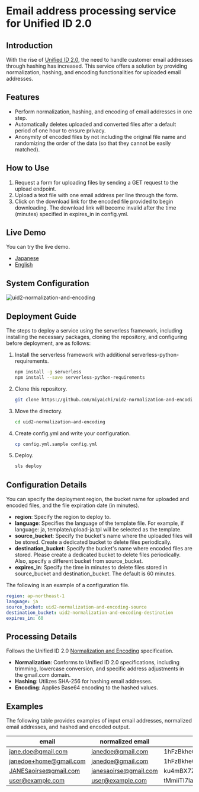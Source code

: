 # Email address processing service for Unified ID 2.0

## Introduction

With the rise of [Unified ID 2.0](https://unifiedid.com/), the need to handle customer email addresses through hashing has increased. This service offers a solution by providing normalization, hashing, and encoding functionalities for uploaded email addresses.

## Features

- Perform normalization, hashing, and encoding of email addresses in one step.
- Automatically deletes uploaded and converted files after a default period of one hour to ensure privacy.
- Anonymity of encoded files by not including the original file name and randomizing the order of the data (so that they cannot be easily matched).

## How to Use

1. Request a form for uploading files by sending a GET request to the upload endpoint.
2. Upload a text file with one email address per line through the form.
3. Click on the download link for the encoded file provided to begin downloading. The download link will become invalid after the time (minutes) specified in expires_in in config.yml.

## Live Demo

You can try the live demo.

* [Japanese](https://ym5yz9cq41.execute-api.ap-northeast-1.amazonaws.com/dev/eventUpload/upload_file_to_s3)
* [English](https://ym5yz9cq41.execute-api.ap-northeast-1.amazonaws.com/dev/eventUpload/upload_file_to_s3?language=en)

## System Configuration

![uid2-normalization-and-encoding](https://github.com/miyaichi/uid2-normalization-and-encoding/assets/129797/0a55eb88-fdcd-45b0-a257-e6147a5fea2e)

## Deployment Guide

The steps to deploy a service using the serverless framework, including installing the necessary packages, cloning the repository, and configuring before deployment, are as follows:

1. Install the serverless framework with additional serverless-python-requirements.

   ```bash
   npm install -g serverless
   npm install --save serverless-python-requirements
   ```

2. Clone this repository.

   ```bash
   git clone https://github.com/miyaichi/uid2-normalization-and-encoding.git
   ```

3. Move the directory.

   ```bash
   cd uid2-normalization-and-encoding
   ```

4. Create config.yml and write your configuration.

   ```bash
   cp config.yml.sample config.yml
   ```

5. Deploy.

   ```bash
   sls deploy
   ```

## Configuration Details

You can specify the deployment region, the bucket name for uploaded and encoded files, and the file expiration date (in minutes).

- **region**: Specify the region to deploy to.
- **language**: Specifies the language of the template file. For example, if language: ja, template/upload-ja.tpl will be selected as the template.
- **source_bucket**: Specify the bucket's name where the uploaded files will be stored. Create a dedicated bucket to delete files periodically.
- **destination_bucket**: Specify the bucket's name where encoded files are stored. Please create a dedicated bucket to delete files periodically. Also, specify a different bucket from source_bucket.
- **expires_in**: Specify the time in minutes to delete files stored in source_bucket and destination_bucket. The default is 60 minutes.

The following is an example of a configuration file.

```yaml
region: ap-northeast-1
language: ja
source_bucket: uid2-normalization-and-encoding-source
destination_bucket: uid2-normalization-and-encoding-destination
expires_in: 60
```

## Processing Details

Follows the Unified ID 2.0 [Normalization and Encoding](https://unifiedid.com/uid2/normalization-and-encoding) specification.

- **Normalization**: Conforms to Unified ID 2.0 specifications, including trimming, lowercase conversion, and specific address adjustments in the gmail.com domain.
- **Hashing**: Utilizes SHA-256 for hashing email addresses.
- **Encoding**: Applies Base64 encoding to the hashed values.

## Examples

The following table provides examples of input email addresses, normalized email addresses, and hashed and encoded output.

| email                  | normalized email      | hash and encoded                             |
| ---------------------- | --------------------- | -------------------------------------------- |
| jane.doe@gmail.com     | janedoe@gmail.com     | 1hFzBkhe0OUK+rOshx6Y+BaZFR8wKBUn1j/18jNlbGk= |
| janedoe+home@gmail.com | janedoe@gmail.com     | 1hFzBkhe0OUK+rOshx6Y+BaZFR8wKBUn1j/18jNlbGk= |
| JANESaoirse@gmail.com  | janesaoirse@gmail.com | ku4mBX7Z3qJTXWyLFB1INzkyR2WZGW4ANSJUiW21iI8= |
| user@example.com       | user@example.com      | tMmiiTI7IaAcPpQPFQ65uMVCWH8av9jw4cwf/F5HVRQ= |
